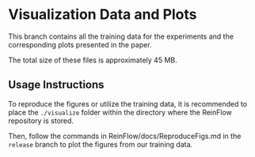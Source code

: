# Visualization Data and Plots

This branch contains all the training data for the experiments and the corresponding plots presented in the paper. 

The total size of these files is approximately 45 MB.

## Usage Instructions

To reproduce the figures or utilize the training data, it is recommended to place the `./visualize` folder within the directory where the ReinFlow repository is stored. 

Then, follow the commands in ReinFlow/docs/ReproduceFigs.md in the `release` branch to plot the figures from our training data. 